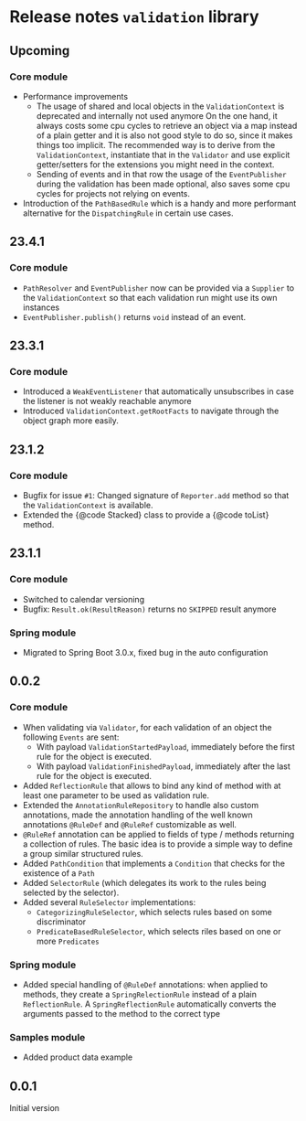 # Release notes `validation` library


## Upcoming

### Core module

- Performance improvements
  - The usage of shared and local objects in the `ValidationContext` is deprecated and internally not used anymore
    On the one hand, it always costs some cpu cycles to retrieve an object via a map instead of a plain getter and
    it is also not good style to do so, since it makes things too implicit. The recommended way is to derive from
    the `ValidationContext`, instantiate that in the `Validator` and use explicit getter/setters for the extensions
    you might need in the context.
  - Sending of events and in that row the usage of the `EventPublisher` during the validation has been made optional,
    also saves some cpu cycles for projects not relying on events.
- Introduction of the `PathBasedRule` which is a handy and more performant alternative for the `DispatchingRule` in
  certain use cases.


## 23.4.1

### Core module

- `PathResolver` and `EventPublisher` now can be provided via a `Supplier` to the `ValidationContext` so that
   each validation run might use its own instances
-  `EventPublisher.publish()` returns `void` instead of an event.


## 23.3.1

### Core module

- Introduced a `WeakEventListener` that automatically unsubscribes in case the listener is not weakly reachable anymore
- Introduced `ValidationContext.getRootFacts` to navigate through the object graph more easily.

## 23.1.2

### Core module

- Bugfix for issue `#1`: Changed signature of `Reporter.add` method so that the `ValidationContext` is available. 
- Extended the {@code Stacked} class to provide a {@code toList} method.


## 23.1.1

### Core module

- Switched to calendar versioning
- Bugfix: `Result.ok(ResultReason)` returns no `SKIPPED` result anymore

### Spring module

- Migrated to Spring Boot 3.0.x, fixed bug in the auto configuration


## 0.0.2 

### Core module

- When validating via `Validator`, for each validation of an object the following `Events` are sent:
  - With payload `ValidationStartedPayload`, immediately before the first rule for the object is executed.
  - With payload `ValidationFinishedPayload`, immediately after the last rule for the object is executed.
- Added `ReflectionRule` that allows to bind any kind of method with at least one parameter to be used as
  validation rule. 
- Extended the `AnnotationRuleRepository` to handle also custom annotations, made the annotation handling of
  the well known annotations `@RuleDef` and `@RuleRef` customizable as well.
- `@RuleRef` annotation can be applied to fields of type / methods returning a collection of rules. The basic
  idea is to provide a simple way to define a group similar structured rules.
- Added `PathCondition` that implements a `Condition` that checks for the existence of a `Path`
- Added `SelectorRule` (which delegates its work to the rules being selected by the selector).
- Added several `RuleSelector` implementations:
  - `CategorizingRuleSelector`, which selects rules based on some discriminator
  - `PredicateBasedRuleSelector`, which selects riles based on one or more `Predicates`


### Spring module

- Added special handling of `@RuleDef` annotations: when applied to methods, they create a `SpringRelectionRule`
  instead of a plain `ReflectionRule`. A `SpringReflectionRule` automatically converts the arguments passed to 
  the method to the correct type 

### Samples module

- Added product data example


## 0.0.1

Initial version